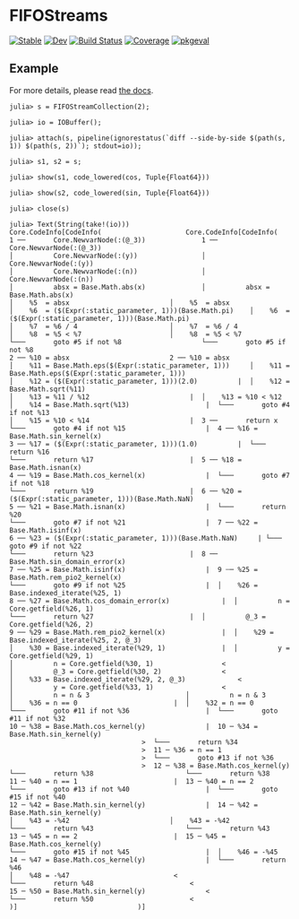 # FIFOStreams

[![Stable](https://img.shields.io/badge/docs-stable-blue.svg)](https://simeonschaub.github.io/FIFOStreams.jl/stable)
[![Dev](https://img.shields.io/badge/docs-dev-blue.svg)](https://simeonschaub.github.io/FIFOStreams.jl/dev)
[![Build Status](https://github.com/simeonschaub/FIFOStreams.jl/workflows/CI/badge.svg)](https://github.com/simeonschaub/FIFOStreams.jl/actions)
[![Coverage](https://codecov.io/gh/simeonschaub/FIFOStreams.jl/branch/main/graph/badge.svg)](https://codecov.io/gh/simeonschaub/FIFOStreams.jl)
[![pkgeval](https://juliahub.com/docs/FIFOStreams/pkgeval.svg)](https://juliahub.com/ui/Packages/FIFOStreams/s9IPZ)

## Example

For more details, please read [the docs](https://simeonschaub.github.io/FIFOStreams.jl/dev).

```jldoctest
julia> s = FIFOStreamCollection(2);

julia> io = IOBuffer();

julia> attach(s, pipeline(ignorestatus(`diff --side-by-side $(path(s, 1)) $(path(s, 2))`); stdout=io));

julia> s1, s2 = s;

julia> show(s1, code_lowered(cos, Tuple{Float64}))

julia> show(s2, code_lowered(sin, Tuple{Float64}))

julia> close(s)

julia> Text(String(take!(io)))
Core.CodeInfo[CodeInfo(						Core.CodeInfo[CodeInfo(
1 ──       Core.NewvarNode(:(@_3))				1 ──       Core.NewvarNode(:(@_3))
│          Core.NewvarNode(:(y))				│          Core.NewvarNode(:(y))
│          Core.NewvarNode(:(n))				│          Core.NewvarNode(:(n))
│          absx = Base.Math.abs(x)				│          absx = Base.Math.abs(x)
│    %5  = absx							│    %5  = absx
│    %6  = ($(Expr(:static_parameter, 1)))(Base.Math.pi)	│    %6  = ($(Expr(:static_parameter, 1)))(Base.Math.pi)
│    %7  = %6 / 4						│    %7  = %6 / 4
│    %8  = %5 < %7						│    %8  = %5 < %7
└───       goto #5 if not %8					└───       goto #5 if not %8
2 ── %10 = absx							2 ── %10 = absx
│    %11 = Base.Math.eps($(Expr(:static_parameter, 1)))		│    %11 = Base.Math.eps($(Expr(:static_parameter, 1)))
│    %12 = ($(Expr(:static_parameter, 1)))(2.0)		     |	│    %12 = Base.Math.sqrt(%11)
│    %13 = %11 / %12					     |	│    %13 = %10 < %12
│    %14 = Base.Math.sqrt(%13)				     |	└───       goto #4 if not %13
│    %15 = %10 < %14					     |	3 ──       return x
└───       goto #4 if not %15				     |	4 ── %16 = Base.Math.sin_kernel(x)
3 ── %17 = ($(Expr(:static_parameter, 1)))(1.0)		     |	└───       return %16
└───       return %17					     |	5 ── %18 = Base.Math.isnan(x)
4 ── %19 = Base.Math.cos_kernel(x)			     |	└───       goto #7 if not %18
└───       return %19					     |	6 ── %20 = ($(Expr(:static_parameter, 1)))(Base.Math.NaN)
5 ── %21 = Base.Math.isnan(x)				     |	└───       return %20
└───       goto #7 if not %21				     |	7 ── %22 = Base.Math.isinf(x)
6 ── %23 = ($(Expr(:static_parameter, 1)))(Base.Math.NaN)     |	└───       goto #9 if not %22
└───       return %23					     |	8 ──       Base.Math.sin_domain_error(x)
7 ── %25 = Base.Math.isinf(x)				     |	9 ┄─ %25 = Base.Math.rem_pio2_kernel(x)
└───       goto #9 if not %25				     |	│    %26 = Base.indexed_iterate(%25, 1)
8 ── %27 = Base.Math.cos_domain_error(x)		     |	│          n = Core.getfield(%26, 1)
└───       return %27					     |	│          @_3 = Core.getfield(%26, 2)
9 ── %29 = Base.Math.rem_pio2_kernel(x)			     |	│    %29 = Base.indexed_iterate(%25, 2, @_3)
│    %30 = Base.indexed_iterate(%29, 1)			     |	│          y = Core.getfield(%29, 1)
│          n = Core.getfield(%30, 1)			     <
│          @_3 = Core.getfield(%30, 2)			     <
│    %33 = Base.indexed_iterate(%29, 2, @_3)		     <
│          y = Core.getfield(%33, 1)			     <
│          n = n & 3						│          n = n & 3
│    %36 = n == 0					     |	│    %32 = n == 0
└───       goto #11 if not %36				     |	└───       goto #11 if not %32
10 ─ %38 = Base.Math.cos_kernel(y)			     |	10 ─ %34 = Base.Math.sin_kernel(y)
							     >	└───       return %34
							     >	11 ─ %36 = n == 1
							     >	└───       goto #13 if not %36
							     >	12 ─ %38 = Base.Math.cos_kernel(y)
└───       return %38						└───       return %38
11 ─ %40 = n == 1					     |	13 ─ %40 = n == 2
└───       goto #13 if not %40				     |	└───       goto #15 if not %40
12 ─ %42 = Base.Math.sin_kernel(y)			     |	14 ─ %42 = Base.Math.sin_kernel(y)
│    %43 = -%42							│    %43 = -%42
└───       return %43						└───       return %43
13 ─ %45 = n == 2					     |	15 ─ %45 = Base.Math.cos_kernel(y)
└───       goto #15 if not %45				     |	│    %46 = -%45
14 ─ %47 = Base.Math.cos_kernel(y)			     |	└───       return %46
│    %48 = -%47						     <
└───       return %48					     <
15 ─ %50 = Base.Math.sin_kernel(y)			     <
└───       return %50					     <
)]								)]
```
